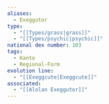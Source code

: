 ```yaml
---
aliases:
  - Exeggutor
type:
  - "[[Types/grass|grass]]"
  - "[[Types/psychic|psychic]]"
national dex number: 103
tags:
  - Kanto
  - Regional-Form
evolution line:
  - "[[Exeggcute|Exeggcute]]"
associated:
  - "[[Alolan Exeggutor]]"
---
```

